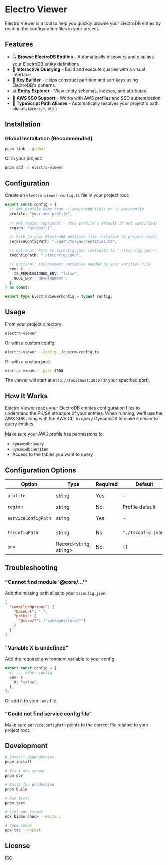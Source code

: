 # Electro Viewer

Electro Viewer is a tool to help you quickly browse your ElectroDB enties by reading the configuration
files in your project.

## Features

- 🔍 **Browse ElectroDB Entities** - Automatically discovers and displays your ElectroDB entity definitions
- 🎯 **Interactive Querying** - Build and execute queries with a visual interface
- 🔑 **Key Builder** - Helps construct partition and sort keys using ElectroDB's patterns
- 📊 **Entity Explorer** - View entity schemas, indexes, and attributes
- 🔐 **AWS SSO Support** - Works with AWS profiles and SSO authentication
- 🎨 **TypeScript Path Aliases** - Automatically resolves your project's path aliases (`@core/*`, etc.)

## Installation

### Global Installation (Recommended)

```bash
pnpm link --global
```

Or in your project:

```bash
pnpm add -D electro-viewer
```

## Configuration

Create an `electro-viewer-config.ts` file in your project root:

```typescript
export const config = {
  // AWS profile name from ~/.aws/credentials or ~/.aws/config
  profile: "your-aws-profile",

  // AWS region (optional - uses profile's default if not specified)
  region: "us-east-1",

  // Path to your ElectroDB entities file (relative to project root)
  serviceConfigPath: "./path/to/your/entities.ts",

  // Optional: Path to tsconfig.json (defaults to "./tsconfig.json")
  tsconfigPath: "./tsconfig.json",

  // Optional: Environment variables needed by your entities file
  env: {
    IS_PERMISSIONED_ENV: "false",
    NODE_ENV: "development",
  },
} as const;

export type ElectroViewerConfig = typeof config;
```

## Usage

From your project directory:

```bash
electro-viewer
```

Or with a custom config:

```bash
electro-viewer --config ./custom-config.ts
```

Or with a custom port:

```bash
electro-viewer --port 4000
```

The viewer will start at `http://localhost:3030` (or your specified port).

## How It Works

Electro Viewer reads your ElectroDB entities configuration files to understand the PK/SK structure
of your entities. When running, we'll use the AWS SDK along with the AWS CLI to query DynamoDB
to make it easier to query entities.

Make sure your AWS profile has permissions to:
- `dynamodb:Query`
- `dynamodb:GetItem`
- Access to the tables you want to query

## Configuration Options

| Option | Type | Required | Default | Description |
|--------|------|----------|---------|-------------|
| `profile` | string | Yes | - | AWS profile name |
| `region` | string | No | Profile default | AWS region |
| `serviceConfigPath` | string | Yes | - | Path to entities file |
| `tsconfigPath` | string | No | `"./tsconfig.json"` | Path to tsconfig.json |
| `env` | Record<string, string> | No | `{}` | Environment variables |

## Troubleshooting

### "Cannot find module '@core/...'"

Add the missing path alias to your `tsconfig.json`:

```json
{
  "compilerOptions": {
    "baseUrl": ".",
    "paths": {
      "@core/*": ["packages/core/*"]
    }
  }
}
```

### "Variable X is undefined"

Add the required environment variable to your config:

```typescript
export const config = {
  // ... other config
  env: {
    X: "value",
  },
};
```

Or add it to your `.env` file.

### "Could not find service config file"

Make sure `serviceConfigPath` points to the correct file relative to your project root.

## Development

```bash
# Install dependencies
pnpm install

# Start dev server
pnpm dev

# Build for production
pnpm build

# Run tests
pnpm test

# Lint and format
npx biome check --write .

# Type check
npx tsc --noEmit
```

## License

ISC
